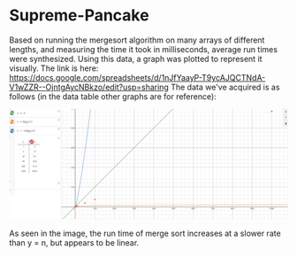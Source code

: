 # Supreme-Pancake
Based on running the mergesort algorithm on many arrays of different lengths, and measuring the time it took in milliseconds, average run times were synthesized. 
Using this data, a graph was plotted to represent it visually. The link is here: https://docs.google.com/spreadsheets/d/1nJfYaayP-T9ycAJQCTNdA-V1wZZR--OjntgAycNBkzo/edit?usp=sharing
The data we've acquired is as follows (in the data table other graphs are for reference):



![Alt text](https://github.com/sfomina/Supreme-Pancake/blob/master/graphs.PNG?raw=true"Graphs")



 As seen in the image, the run time of merge sort increases at a slower rate than y = n, but appears to be linear.

